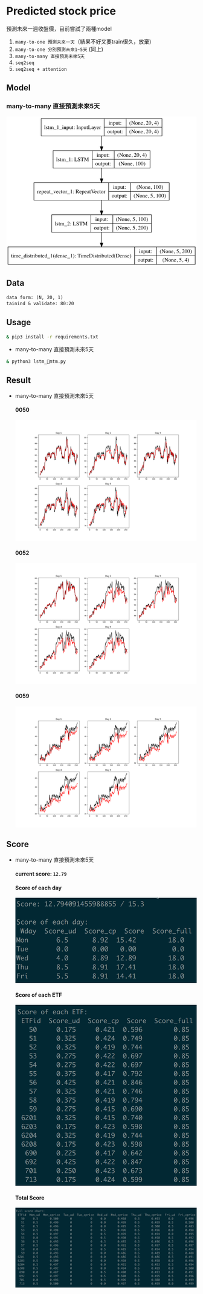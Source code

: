 # Predicted stock price
預測未來一週收盤價，目前嘗試了兩種model
1. ```many-to-one 預測未來一天```（結果不好又要train很久，放棄)
2. ```many-to-one 分別預測未來1~5天``` (同上)
3. ```many-to-many 直接預測未來5天```
4. ```seq2seq```
5. ```seq2seq + attention```

## Model
### many-to-many 直接預測未來5天

<img src="images/model/lstm_mtm.png">

## Data
    data form: (N, 20, 1)
    tainind & validate: 80:20

## Usage

```bash
& pip3 install -r requirements.txt
```

* many-to-many 直接預測未來5天

```bash
& python3 lstm_mtm.py
```

## Result

* many-to-many 直接預測未來5天

    #### 0050
    <img src="images/result/result_lstm_mtm_0050.png">

    #### 0052
    <img src="images/result/result_lstm_mtm_0052.png">

    #### 0059
    <img src="images/result/result_lstm_mtm_0059.png">

## Score

* many-to-many 直接預測未來5天

    #### current score: ```12.79```

    #### Score of each day
    <img src="images/score_1.png">

    #### Score of each ETF
    <img src="images/score_2.png">

    #### Total Score
    <img src="images/score_3.png">
